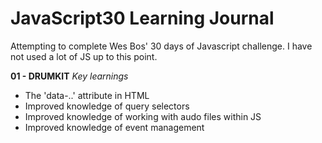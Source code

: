 # JavaScript30 Learning Journal

Attempting to complete Wes Bos' 30 days of Javascript challenge. I have not used a lot of JS up to this point.

**01 - DRUMKIT**
*Key learnings*

+ The 'data-..' attribute in HTML
+ Improved knowledge of query selectors
+ Improved knowledge of working with audo files within JS
+ Improved knowledge of event management